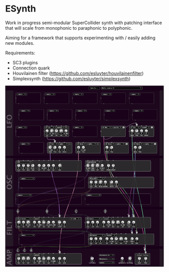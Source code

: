 # ESynth

Work in progress semi-modular SuperCollider synth with patching interface that will scale from monophonic to paraphonic to polyphonic.

Aiming for a framework that supports experimenting with / easily adding new modules.

Requirements:
- SC3 plugins
- Connection quark
- Houvilainen filter (https://github.com/esluyter/houvilainenfilter)
- Simplexsynth (https://github.com/esluyter/simplexsynth)

![screenshot](img/esynth2.png)
